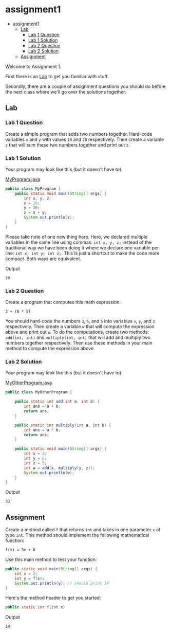 

# assignment1

- [assignment1](#assignment1)
  * [Lab](#lab)
    + [Lab 1 Question](#lab-1-question)
    + [Lab 1 Solution](#lab-1-solution)
    + [Lab 2 Question](#lab-2-question)
    + [Lab 2 Solution](#lab-2-solution)
  * [Assignment](#assignment)

Welcome to Assignment 1.

First there is an [Lab](#lab) to get you familiar with stuff.

Secondly, there are a couple of assignment questions you should do before the next class where we'll go over the solutions together.

## Lab

### Lab 1 Question

Create a simple program that adds two numbers together. Hard-code variables `x` and `y` with values `10` and `20` respectively. Then create a variable `z` that will sum these two numbers together and print out `z`.

### Lab 1 Solution

Your program may look like this (but it doesn't have to):

[MyProgram.java](MyProgram.java)

```java
public class MyProgram {
    public static void main(String[] args) {
        int x, y, z;
        x = 10;
        y = 20;
        z = x + y;
        System.out.println(z);
    }
}
```

Please take note of one new thing here. Here, we declared multiple variables in the same line using commas: `int x, y, z;` instead of the traditional way we have been doing it where we declare one variable per line: `int x; int y; int z;`. This is just a shortcut to make the code more compact. Both ways are equivalent.

Output

```
30
```

### Lab 2 Question

Create a program that computes this math expression:

```
3 + (6 * 5)
```

You should hard-code the numbers `3`, `6`, and `5` into variables `x`, `y`, and `z` respectively. Then create a variable `w` that will compute the expression above and print out `w`. To do the computations, create two methods: `add(int, int)` and `multiply(int, int)` that will add and multiply two numbers together respectively. Then use these methods in your main method to compute the expression above.

### Lab 2 Solution

Your program may look like this (but it doesn't have to):

[MyOtherProgram.java](MyOtherProgram.java)

```java
public class MyOtherProgram {

    public static int add(int a, int b) {
        int ans = a + b;
        return ans;
    }

    public static int multiply(int a, int b) {
        int ans = a * b;
        return ans;
    }

    public static void main(String[] args) {
        int x = 3;
        int y = 6;
        int z = 5;
        int w = add(x, multiply(y, z));
        System.out.println(w);
    }
}

```

Output

```
33
```

## Assignment

Create a method called `f` that returns `int` and takes in one parameter `x` of type `int`. This method should implement the following mathematical function:

```
f(x) = 3x + 8
```

Use this main method to test your function:

```java
public static void main(String[] args) {
    int x = 2;
    int y = f(x);
    System.out.println(y); // should print 14
}
```

Here's the method header to get you started:

```java
public static int f(int x)
```

Output
```
14
```